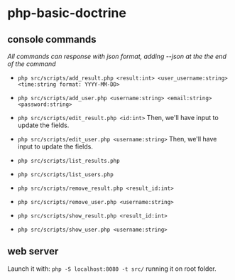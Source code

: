 # php-basic-doctrine

## console commands

*All commands can response with json format, adding --json at the the end of the command*

- `php src/scripts/add_result.php <result:int> <user_username:string> <time:string format: YYYY-MM-DD>`

- `php src/scripts/add_user.php <username:string> <email:string> <password:string>`

- `php src/scripts/edit_result.php <id:int>` Then, we'll have input to update the fields.

- `php src/scripts/edit_user.php <username:string>` Then, we'll have input to update the fields.

- `php src/scripts/list_results.php`

- `php src/scripts/list_users.php`

- `php src/scripts/remove_result.php <result_id:int>`

- `php src/scripts/remove_user.php <username:string>`

- `php src/scripts/show_result.php <result_id:int>`

- `php src/scripts/show_user.php <username:string>`

## web server

Launch it with:
`php -S localhost:8080 -t src/`
running it on root folder.
